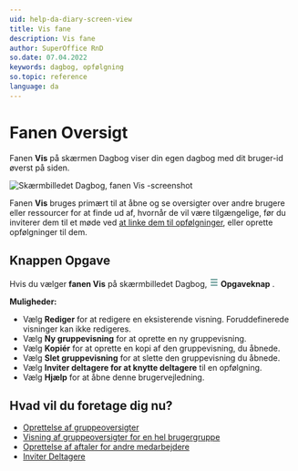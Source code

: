 ```yaml
---
uid: help-da-diary-screen-view
title: Vis fane
description: Vis fane
author: SuperOffice RnD
so.date: 07.04.2022
keywords: dagbog, opfølgning
so.topic: reference
language: da
---
```


# Fanen Oversigt

Fanen **Vis** på skærmen Dagbog viser din egen dagbog med dit bruger-id øverst på siden.

![Skærmbilledet Dagbog, fanen Vis -screenshot][img1]

Fanen **Vis** bruges primært til at åbne og se oversigter over andre brugere eller ressourcer for at finde ud af, hvornår de vil være tilgængelige, før du inviterer dem til et møde ved [at linke dem til opfølgninger][5], eller oprette opfølgninger til dem.

## Knappen Opgave

Hvis du vælger **fanen Vis** på skærmbilledet Dagbog, ![vises ikonet][img2] **Opgaveknap** .

**Muligheder:**

* Vælg **Rediger** for at redigere en eksisterende visning. Foruddefinerede visninger kan ikke redigeres.
* Vælg **Ny gruppevisning** for at oprette en ny gruppevisning.
* Vælg **Kopiér** for at oprette en kopi af den gruppevisning, du åbnede.
* Vælg **Slet gruppevisning** for at slette den gruppevisning du åbnede.
* Vælg **Inviter deltagere for at knytte deltagere** til en opfølgning.
* Vælg **Hjælp** for at åbne denne brugervejledning.

## Hvad vil du foretage dig nu?

* [Oprettelse af gruppeoversigter][1]
* [Visning af gruppeoversigter for en hel brugergruppe][2]
* [Oprettelse af aftaler for andre medarbejdere][4]
* [Inviter Deltagere][5]

<!-- Referenced links -->
[1]: ../create-view.md
[2]: ../open.md
[4]: ../create-follow-up.md
[5]: ../invitation/add-participant.md

<!-- Referenced images -->
[img1]: media/view.bmp
[img2]: ../../../../media/icons/btn-menu.png
